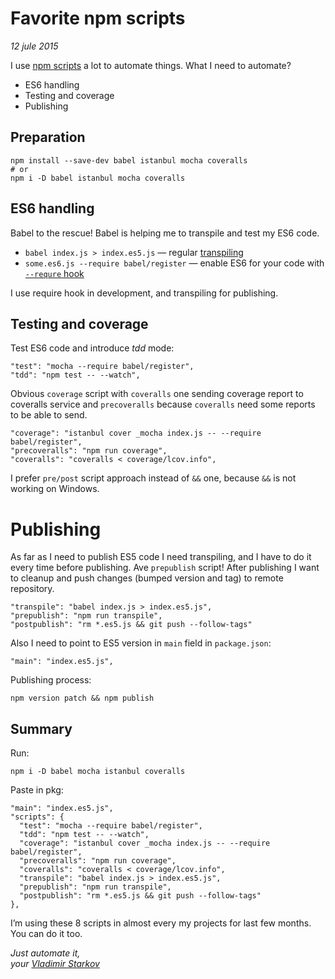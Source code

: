 # Favorite npm scripts

_12 jule 2015_

I use [npm scripts](/npm-scripts-basics/) a lot to automate things. What I need to automate?

* ES6 handling
* Testing and coverage
* Publishing

## Preparation

    npm install --save-dev babel istanbul mocha coveralls
    # or
    npm i -D babel istanbul mocha coveralls

## ES6 handling

Babel to the rescue! Babel is helping me to transpile and test my ES6 code.

* `babel index.js > index.es5.js` — regular [transpiling][cli]
* `some.es6.js --require babel/register` — enable ES6 for your code with [`--requre` hook][require]

I use require hook in development, and transpiling for publishing.

[cli]: https://babeljs.io/docs/usage/cli/
[require]: https://babeljs.io/docs/usage/require/

## Testing and coverage

Test ES6 code and introduce _tdd_ mode:

    "test": "mocha --require babel/register",
    "tdd": "npm test -- --watch",

Obvious `coverage` script with `coveralls` one sending coverage report to coveralls service and `precoveralls` because `coveralls` need some reports to be able to send.

    "coverage": "istanbul cover _mocha index.js -- --require babel/register",
    "precoveralls": "npm run coverage",
    "coveralls": "coveralls < coverage/lcov.info",

I prefer `pre/post` script approach instead of `&&` one, because `&&` is not working on Windows.

# Publishing

As far as I need to publish ES5 code I need transpiling, and I have to do it every time before publishing. Ave `prepublish` script! After publishing I want to cleanup and push changes (bumped version and tag) to remote repository.

    "transpile": "babel index.js > index.es5.js",
    "prepublish": "npm run transpile",
    "postpublish": "rm *.es5.js && git push --follow-tags"

Also I need to point to ES5 version in `main` field in `package.json`:

    "main": "index.es5.js",

Publishing process:

    npm version patch && npm publish

## Summary

Run:

    npm i -D babel mocha istanbul coveralls

Paste in pkg:

    "main": "index.es5.js",
    "scripts": {
      "test": "mocha --require babel/register",
      "tdd": "npm test -- --watch",
      "coverage": "istanbul cover _mocha index.js -- --require babel/register",
      "precoveralls": "npm run coverage",
      "coveralls": "coveralls < coverage/lcov.info",
      "transpile": "babel index.js > index.es5.js",
      "prepublish": "npm run transpile",
      "postpublish": "rm *.es5.js && git push --follow-tags"
    },

I’m using these 8 scripts in almost every my projects for last few months. You can do it too.

_Just automate it,  
your [Vladimir Starkov](https://iamstarkov.com/)_
